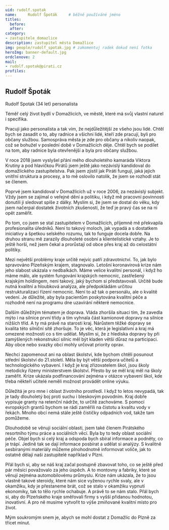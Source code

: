 ```yaml
---
uid: rudolf.spotak
name:     Rudolf Špoták  	# běžně používáné jméno
titles:
  before: 
  after:
category:
- zastupitele_domazlice
description: zastupitel města Domažlice
img: people/rudolf_spotak.jpg # zakomentuj radek dokud není fotka
heroImg: banner-default.jpg
ordclenove: 2
mail:
- rudolf.spotak@pirati.cz
profiles:
---
```


## Rudolf Špoták

Rudolf Spotak (34 let) personalista 

Téměř celý život bydlí v Domažlicích, ve městě, které má svůj vlastní naturel i specifika. 

Pracuji jako personalista a tak vím, že nejdůležitější ze všeho jsou lidé. Chtěl bych se zasadit o to, aby radnice a všichni lidé, kteří zde pracují, byli pro občany službou. Samospráva města je zde pro občany a nikoliv naopak, což se bohužel v poslední době v Domažlicích děje. Chtěl bych se podílet na tom, aby radnice byla otevřenější a byla pro občany službou.

V roce 2018 jsem vyslyšel přání mého dlouholetého kamaráda Viktora Krutiny a pod hlavičkou Pirátů jsem ještě jako nezávislý kandidoval do domažlického zastupitelstva. Pak jsem zjistil jak Piráti fungují, jaká jejich vnitřní struktura a procesy, a to mě oslovilo natolik,
že jsem se rozhodl stát se členem.

Poprvé jsem kandidoval v Domažlicích už v roce 2006, za nezávislý subjekt. Vždy jsem se zajímal o veřejné dění a politiku, i když mě pracovní povinnosti donutili ji sledovat spíše
z dálky. Myslím si, že jsem se dostal do věku, kdy jsem načerpal dostatek životních zkušeností, že teď je pravý čas se na ni opět zaměřit.

Po tom, co jsem se stal zastupitelem v Domažlicích, příjemně mě překvapila profesionalita
úředníků. Není to takový moloch, jak vypadá a s dostatkem iniciativy a špetkou selského rozumu, tak to funguje docela dobře. Na druhou stranu mě zarazily dlouholeté osobní a klientelistické vztahy. Je to ještě horší, než jsem čekal a prorůstají od obce přes kraj až
do celostátní politiky.

Mezi největší problémy kraje určitě nejvíc patří zdravotnictví. To, jak bylo spravováno Plzeňským krajem, stagnovalo. Letošní koronavirová krize nám jeho slabost ukázala v nedbalkách. Máme velice kvalitní personál, i když ho máme málo, ale systém fungování
krajských nemocnic, zastřešený krajským holdingem, není takový, jaký bychom si představovali.
Určitě bude nutná kvalitní a hloubková analýza, ale předpokládám určitou restrukturalizaci řízení nemocnic. Není to až tak o personálu, ale o kvalitě vedení. Je důležité, aby byla pacientům poskytována kvalitní péče a rozhodně není na programu dne uzavírání některé
nemocnice.

Dalším důležitým tématem je doprava. Vláda zhoršila situaci tím, že zavedla mýto i na silnice první třídy a tím vyhnala část kamionové dopravy na silnice nižších tříd. A ty má právě na starosti kraj. Nárůstem těžké dopravy se kvalita této silniční sítě zhoršuje. To
je věc, která je legislativní a kraj má omezené možnosti co s tím udělat. Myslím si, že z hlediska dopravy by při zamýšlených rekonstrukcí silnic měl být kladen větší důraz na participaci. Aby obce nebo svazky obcí mohly určovat priority oprav.

Nechci zapomenout ani na oblast školství, kde bychom chtěli posunout střední školství do 21.století. Měla by být větší podpora učitelů a technologického vybavení. I když je kraj zřizovatelem škol, jsou školy metodicky řízeny ministerstvem školství. Přesto by se měl kraj měl na školy zaměřit. Krize ukázala podfinancování zejména v otázce vybavení škol, kde třeba někteří učitelé neměli možnost provádět online výuku.

Důležitá je pro mne i oblast životního prostředí. I když to letos nevypadá, tak je tady dlouholetý boj proti suchu i bleskovým povodním. Kraj dobře vypisuje granty na retenční nádrže, to určitě zachováme. S pomocí evropských grantů bychom se rádi zaměřili
na čistotu a kvalitu vody v řekách. Mnoho obcí nemá stále ještě čističky odpadních vod, takže tam pomůžeme.

Dlouhodobě se věnuji sociální oblasti, jsem také členem Pirátského resortního týmu práce a sociálních věcí. Byla by to tedy oblast sociální péče. Objel bych si celý kraj a odspoda bych sbíral informace a podněty, co je trápí. Jedině tak se dají informace posbírat a udělat si
analýzy. S kvalitně sesbíranými materiály můžeme plnohodnotně informovat voliče, jak to ostatně dělají naši zastupitelé například v Plzni.

Přál bych si, aby se náš kraj začal postupně zbavovat toho, co se ještě před pár měsíci považovalo za jeho úspěch. A to montovny a fabriky, které se věnují zejména automobilovému průmyslu. Krize nám ukázala, že to jsou vlastně takové steroidy, které nám sice vyženou rychle svaly, ale v okamžiku, kdy je přestaneme brát, což se stalo v okamžiku
vypnutí ekonomiky, tak to tělo rychle ochabuje. A právě to se nám stalo. Přál bych si, aby do Plzeňského kraje směřovali firmy s vyšší přidanou hodnotou, inovativní. A pro ně musíme vytvořit to výše zmiňované kvalitní místo pro život.

Mým soukromým snem je, abych se mohl dostat z Domažlic do Plzně za třicet minut.

